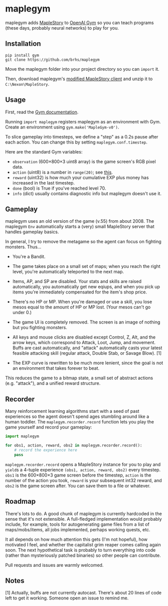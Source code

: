 # maplegym

maplegym adds [MapleStory](http://maplestory.nexon.net) to [OpenAI
Gym](https://gym.openai.com/) so you can teach programs (these days,
probably neural networks) to play for you.

## Installation

```
pip install gym
git clone https://github.com/brhs/maplegym
```

Move the maplegym folder into your project directory so you can
`import` it.

Then, download maplegym's [modified MapleStory client](#) and unzip it
to `C:\Nexon\MapleStory`.

## Usage

First, read the [Gym documentation](https://gym.openai.com/docs).

Running `import maplegym` registers maplegym as an environment with
Gym. Create an environment using `gym.make('MapleGym-v0')`.

To slice gameplay into timesteps, we define a "step" as a 0.2s
pause after each action. You can change this by setting
`maplegym.conf.timestep`.

Here are the standard Gym variables:

 *  `observation` (600×800×3 uint8 array) is the game screen's RGB pixel data.
 *  `action` (uint8) is a number in `range(20)`; see [this](actions.md).
 *  `reward` (uint32) is how much your cumulative EXP plus money has increased
    in the last timestep.
 *  `done` (bool) is True if you've reached level 70.
 *  `info` (dict) usually contains diagnostic info but maplegym doesn't use it.

## Gameplay

maplegym uses an old version of the game (v.55) from about 2008. The maplegym
`Env` automatically starts a (very) small MapleStory server that handles
gameplay basics.

In general, I try to remove the metagame so the agent can focus on
fighting monsters. Thus...
    
 *  You're a Bandit.

 *  The game takes place on a small set of maps; when you reach
    the right level, you're automatically teleported to the next map.

 *  Items, AP, and SP are disabled. Your stats and skills are raised
    automatically, you automatically get new eqiups, and when you pick
    up items you're immediately compensated for the item's shop price.

 *  There's no HP or MP. When you're damaged or use a skill, you lose mesos
    equal to the amount of HP or MP lost. (Your mesos can't go under 0.)

 *  The game UI is completely removed. The screen is an image of nothing
    but you fighting monsters.

 *  All keys and mouse clicks are disabled except Control, Z, Alt, and
    the arrow keys, which correspond to Attack, Loot, Jump, and movement.
    Buffs are cast automatically, and "attack" automatically casts
    your latest feasible attacking skill (regular attack, Double Stab,
    or Savage Blow). [1]

 *  The EXP curve is rewritten to be much more lenient, since the goal
    is not an environment that takes
    forever to beat.

This reduces the game to a bitmap state, a small set of abstract actions (e.g.
"attack"), and a unified reward structure.

## Recorder

Many reinforcement learning algorithms start with a seed of past
experiences so the agent doesn't spend ages stumbling around like a
human toddler. The `maplegym.recorder.record` function lets you play
the game yourself and record your gameplay:

```python
import maplegym

for obs1, action, reward, obs2 in maplegym.recorder.record():
    # record the experience here
    pass
```

`maplegym.recorder.record` opens a MapleStory instance for you to play and
`yield`s a 4-tuple experience `(obs1, action, reward, obs2)` every timestep.
`obs1` is the 600×800×3 game screen before the timestep, `action` is the number
of the action you took, `reward` is your subsequent int32 reward, and `obs2` is
the game screen after. You can save them to a file or whatever.

## Roadmap

There's lots to do. A good chunk of maplegym is currently hardcoded in the
sense that it's not extensible. A full-fledged implementation would probably
include, for example, tools for autogenerating game files from a list of
maps/mobs/items, all jobs implemented, perhaps working quests, etc.

It all depends on how much attention this gets (I'm not hopeful), how motivated
I feel, and whether the capitalist grim reaper comes calling again soon. The
next hypothetical task is probably to turn everything into code (rather than
mysteriously patched binaries) so other people can contribute.

Pull requests and issues are warmly welcomed.

## Notes

[1] Actually, buffs are not currently autocast. There's about 20 lines of code
left to get it working. Someone open an issue to remind me.
